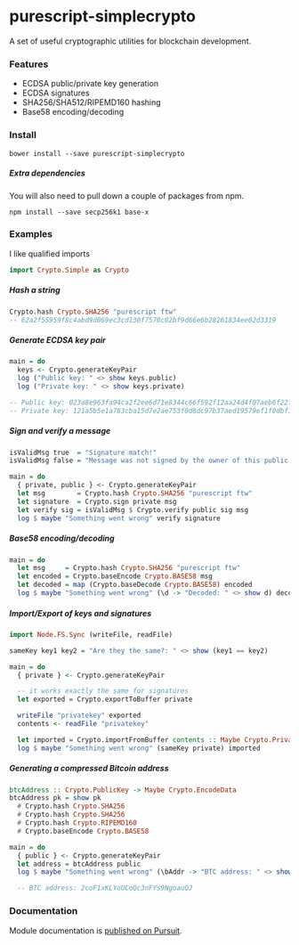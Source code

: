 
# purescript-simplecrypto

A set of useful cryptographic utilities for blockchain development.



### Features

- ECDSA public/private key generation
- ECDSA signatures
- SHA256/SHA512/RIPEMD160 hashing
- Base58 encoding/decoding



### Install

`bower install --save purescript-simplecrypto`

##### Extra dependencies
You will also need to pull down a couple of packages from npm.

`npm install --save secp256k1 base-x`



### Examples

I like qualified imports
```haskell
import Crypto.Simple as Crypto
```

##### Hash a string

```haskell
Crypto.hash Crypto.SHA256 "purescript ftw"
-- 62a2f55959f8c4abd9d069ec3cd130f7570c02bf9d66e6b28261834ee02d3319
```

##### Generate ECDSA key pair
```haskell
main = do
  keys <- Crypto.generateKeyPair
  log ("Public key: " <> show keys.public)
  log ("Private key: " <> show keys.private)

-- Public key: 023a8e963fa94ca2f2ee6d71e8344c66f592f12aa24d4f07aeb6f22f83317d817a
-- Private key: 121a5b5e1a783cba15d7e2ae753f0d8dc97b37aed19579ef1f0dbf13c7280a51
```

##### Sign and verify a message
```haskell
isValidMsg true  = "Signature match!"
isValidMsg false = "Message was not signed by the owner of this public key"

main = do
  { private, public } <- Crypto.generateKeyPair
  let msg        = Crypto.hash Crypto.SHA256 "purescript ftw"
  let signature  = Crypto.sign private msg
  let verify sig = isValidMsg $ Crypto.verify public sig msg
  log $ maybe "Something went wrong" verify signature
```


##### Base58 encoding/decoding
```haskell
main = do
  let msg     = Crypto.hash Crypto.SHA256 "purescript ftw"
  let encoded = Crypto.baseEncode Crypto.BASE58 msg
  let decoded = map (Crypto.baseDecode Crypto.BASE58) encoded
  log $ maybe "Something went wrong" (\d -> "Decoded: " <> show d) decoded
```


##### Import/Export of keys and signatures
```haskell
import Node.FS.Sync (writeFile, readFile)

sameKey key1 key2 = "Are they the same?: " <> show (key1 == key2)

main = do
  { private } <- Crypto.generateKeyPair

  -- it works exactly the same for signatures
  let exported = Crypto.exportToBuffer private

  writeFile "privatekey" exported
  contents <- readFile "privatekey"

  let imported = Crypto.importFromBuffer contents :: Maybe Crypto.PrivateKey
  log $ maybe "Something went wrong" (sameKey private) imported
```


##### Generating a compressed Bitcoin address
```haskell
btcAddress :: Crypto.PublicKey -> Maybe Crypto.EncodeData
btcAddress pk = show pk
  # Crypto.hash Crypto.SHA256
  # Crypto.hash Crypto.SHA256
  # Crypto.hash Crypto.RIPEMD160
  # Crypto.baseEncode Crypto.BASE58

main = do
  { public } <- Crypto.generateKeyPair
  let address = btcAddress public
  log $ maybe "Something went wrong" (\bAddr -> "BTC address: " <> show bAddr) address

  -- BTC address: 2coF1xKLYoUCoQc3nFYs9NgoauQJ
```

### Documentation

Module documentation is [published on Pursuit](http://pursuit.purescript.org/packages/purescript-simplecrypto).
